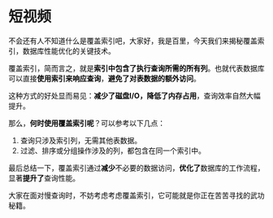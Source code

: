 # 短视频

<font style="color:rgb(6, 6, 7);">不会还有人不知道什么是覆盖索引吧，大家好，我是百里，今天我们来揭秘覆盖索引，数据库性能优化的关键技术。</font>

<font style="color:rgb(6, 6, 7);">覆盖索引，简而言之，就是</font>**<font style="color:rgb(6, 6, 7);">索引中包含了执行查询所需的所有列</font>**<font style="color:rgb(6, 6, 7);">。也就代表数据库可以直接</font>**<font style="color:rgb(6, 6, 7);">使用索引来响应查询</font>**<font style="color:rgb(6, 6, 7);">，</font>**<font style="color:rgb(6, 6, 7);">避免了对表数据的额外访问</font>**<font style="color:rgb(6, 6, 7);">。</font>

<font style="color:rgb(6, 6, 7);">这种方式的好处显而易见：</font>**<font style="color:rgb(6, 6, 7);">减少了磁盘I/O，降低了内存占用</font>**<font style="color:rgb(6, 6, 7);">，查询效率自然大幅提升。</font>

<font style="color:rgb(6, 6, 7);">那么，</font>**<font style="color:rgb(6, 6, 7);">何时使用覆盖索引呢</font>**<font style="color:rgb(6, 6, 7);">？可以参考以下几点：</font>

1. <font style="color:rgb(6, 6, 7);">查询只涉及索引列，无需其他表数据。</font>
2. <font style="color:rgb(6, 6, 7);">过滤、排序或分组操作涉及的列，都包含在同一个索引中。</font>

<font style="color:rgb(6, 6, 7);">最后总结一下，覆盖索引通过</font>**<font style="color:rgb(6, 6, 7);">减少</font>**<font style="color:rgb(6, 6, 7);">不必要的数据访问，</font>**<font style="color:rgb(6, 6, 7);">优化了</font>**<font style="color:rgb(6, 6, 7);">数据库的工作流程，显著</font>**<font style="color:rgb(6, 6, 7);">提升了</font>**<font style="color:rgb(6, 6, 7);">查询性能。</font>

<font style="color:rgb(6, 6, 7);">大家在面对慢查询时，不妨考虑考虑覆盖索引，它可能就是你正在苦苦寻找的武功秘籍。</font>
